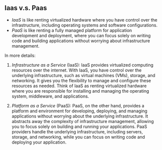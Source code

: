 ## Iaas v.s. Paas
- _IaaS_ is like renting virtualized hardware where you have control over the infrastructure, including operating systems and software configurations.
- _PaaS_ is like renting a fully managed platform for application development and deployment, where you can focus solely on writing code and building applications without worrying about infrastructure management.

In more details:
1. *Infrastructure as a Service* (IaaS): IaaS provides virtualized computing resources over the internet. With IaaS, you have control over the underlying infrastructure, such as virtual machines (VMs), storage, and networking. It gives you the flexibility to manage and configure these resources as needed. Think of IaaS as renting virtualized hardware where you are responsible for installing and managing the operating system, middleware, and applications.
    
2. _Platform as a Service_ (PaaS): PaaS, on the other hand, provides a platform and environment for developing, deploying, and managing applications without worrying about the underlying infrastructure. It abstracts away the complexity of infrastructure management, allowing you to focus solely on building and running your applications. PaaS providers handle the underlying infrastructure, including servers, storage, and networking, while you can focus on writing code and deploying your application.